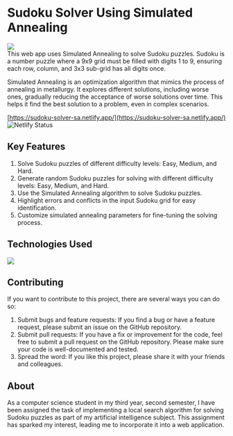 
# Sudoku Solver Using Simulated Annealing
![](https://www.dropbox.com/s/ifgung48dlcrw61/sudoku-solver-using-simulated-annealing-cover.png?raw=1)  
This web app uses Simulated Annealing to solve Sudoku puzzles. Sudoku is a number puzzle where a 9x9 grid must be filled with digits 1 to 9, ensuring each row, column, and 3x3 sub-grid has all digits once.  

Simulated Annealing is an optimization algorithm that mimics the process of annealing in metallurgy. It explores different solutions, including worse ones, gradually reducing the acceptance of worse solutions over time. This helps it find the best solution to a problem, even in complex scenarios.

[https://sudoku-solver-sa.netlify.app/](https://sudoku-solver-sa.netlify.app/)  
<img  src="https://api.netlify.com/api/v1/badges/3d681982-b4f1-4bef-9765-06a6d858f2dd/deploy-status"  alt="Netlify Status"/> 

## Key Features 

 1. Solve Sudoku puzzles of different difficulty levels: Easy, Medium, and Hard.
 2. Generate random Sudoku puzzles for solving with different difficulty levels: Easy, Medium, and Hard.
 3. Use the Simulated Annealing algorithm to solve Sudoku puzzles.
 4. Highlight errors and conflicts in the input Sudoku grid for easy identification.
 5. Customize simulated annealing parameters for fine-tuning the solving process.

## Technologies Used
<img  src="https://skillicons.dev/icons?i=html,css,react,ts,nodejs,netlify&perline=7"/>

## Contributing
If you want to contribute to this project, there are several ways you can do so:

1.  Submit bugs and feature requests: If you find a bug or have a feature request, please submit an issue on the GitHub repository.
2.  Submit pull requests: If you have a fix or improvement for the code, feel free to submit a pull request on the GitHub repository. Please make sure your code is well-documented and tested.
3.  Spread the word: If you like this project, please share it with your friends and colleagues.

## About
As a computer science student in my third year, second semester, I have been assigned the task of implementing a local search algorithm for solving Sudoku puzzles as part of my artificial intelligence subject. This assignment has sparked my interest, leading me to incorporate it into a web application.
 
